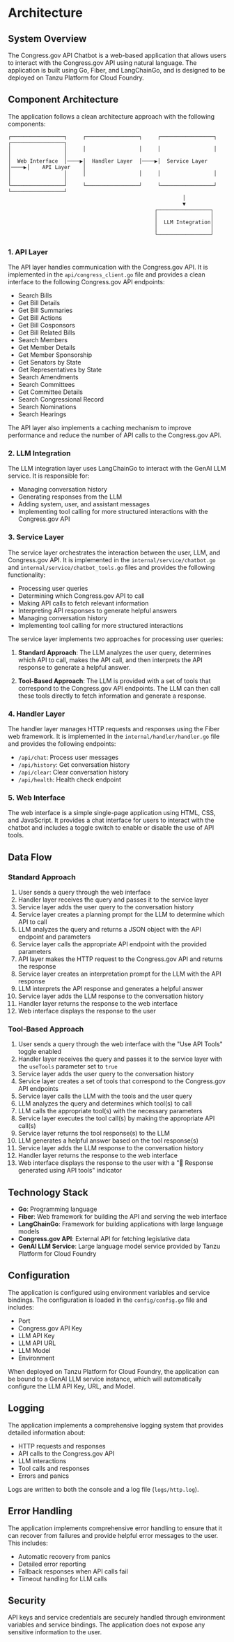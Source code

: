 # Architecture

## System Overview

The Congress.gov API Chatbot is a web-based application that allows users to interact with the Congress.gov API using natural language. The application is built using Go, Fiber, and LangChainGo, and is designed to be deployed on Tanzu Platform for Cloud Foundry.

## Component Architecture

The application follows a clean architecture approach with the following components:

```
┌─────────────────┐     ┌─────────────────┐     ┌─────────────────┐     ┌─────────────────┐
│                 │     │                 │     │                 │     │                 │
│  Web Interface  │────▶│  Handler Layer  │────▶│  Service Layer  │────▶│    API Layer    │
│                 │     │                 │     │                 │     │                 │
└─────────────────┘     └─────────────────┘     └─────────────────┘     └─────────────────┘
                                                        │
                                                        ▼
                                               ┌─────────────────┐
                                               │                 │
                                               │  LLM Integration│
                                               │                 │
                                               └─────────────────┘
```

### 1. API Layer

The API layer handles communication with the Congress.gov API. It is implemented in the `api/congress_client.go` file and provides a clean interface to the following Congress.gov API endpoints:

- Search Bills
- Get Bill Details
- Get Bill Summaries
- Get Bill Actions
- Get Bill Cosponsors
- Get Bill Related Bills
- Search Members
- Get Member Details
- Get Member Sponsorship
- Get Senators by State
- Get Representatives by State
- Search Amendments
- Search Committees
- Get Committee Details
- Search Congressional Record
- Search Nominations
- Search Hearings

The API layer also implements a caching mechanism to improve performance and reduce the number of API calls to the Congress.gov API.

### 2. LLM Integration

The LLM integration layer uses LangChainGo to interact with the GenAI LLM service. It is responsible for:

- Managing conversation history
- Generating responses from the LLM
- Adding system, user, and assistant messages
- Implementing tool calling for more structured interactions with the Congress.gov API

### 3. Service Layer

The service layer orchestrates the interaction between the user, LLM, and Congress.gov API. It is implemented in the `internal/service/chatbot.go` and `internal/service/chatbot_tools.go` files and provides the following functionality:

- Processing user queries
- Determining which Congress.gov API to call
- Making API calls to fetch relevant information
- Interpreting API responses to generate helpful answers
- Managing conversation history
- Implementing tool calling for more structured interactions

The service layer implements two approaches for processing user queries:

1. **Standard Approach**: The LLM analyzes the user query, determines which API to call, makes the API call, and then interprets the API response to generate a helpful answer.

2. **Tool-Based Approach**: The LLM is provided with a set of tools that correspond to the Congress.gov API endpoints. The LLM can then call these tools directly to fetch information and generate a response.

### 4. Handler Layer

The handler layer manages HTTP requests and responses using the Fiber web framework. It is implemented in the `internal/handler/handler.go` file and provides the following endpoints:

- `/api/chat`: Process user messages
- `/api/history`: Get conversation history
- `/api/clear`: Clear conversation history
- `/api/health`: Health check endpoint

### 5. Web Interface

The web interface is a simple single-page application using HTML, CSS, and JavaScript. It provides a chat interface for users to interact with the chatbot and includes a toggle switch to enable or disable the use of API tools.

## Data Flow

### Standard Approach

1. User sends a query through the web interface
2. Handler layer receives the query and passes it to the service layer
3. Service layer adds the user query to the conversation history
4. Service layer creates a planning prompt for the LLM to determine which API to call
5. LLM analyzes the query and returns a JSON object with the API endpoint and parameters
6. Service layer calls the appropriate API endpoint with the provided parameters
7. API layer makes the HTTP request to the Congress.gov API and returns the response
8. Service layer creates an interpretation prompt for the LLM with the API response
9. LLM interprets the API response and generates a helpful answer
10. Service layer adds the LLM response to the conversation history
11. Handler layer returns the response to the web interface
12. Web interface displays the response to the user

### Tool-Based Approach

1. User sends a query through the web interface with the "Use API Tools" toggle enabled
2. Handler layer receives the query and passes it to the service layer with the `useTools` parameter set to `true`
3. Service layer adds the user query to the conversation history
4. Service layer creates a set of tools that correspond to the Congress.gov API endpoints
5. Service layer calls the LLM with the tools and the user query
6. LLM analyzes the query and determines which tool(s) to call
7. LLM calls the appropriate tool(s) with the necessary parameters
8. Service layer executes the tool call(s) by making the appropriate API call(s)
9. Service layer returns the tool response(s) to the LLM
10. LLM generates a helpful answer based on the tool response(s)
11. Service layer adds the LLM response to the conversation history
12. Handler layer returns the response to the web interface
13. Web interface displays the response to the user with a "🔧 Response generated using API tools" indicator

## Technology Stack

- **Go**: Programming language
- **Fiber**: Web framework for building the API and serving the web interface
- **LangChainGo**: Framework for building applications with large language models
- **Congress.gov API**: External API for fetching legislative data
- **GenAI LLM Service**: Large language model service provided by Tanzu Platform for Cloud Foundry

## Configuration

The application is configured using environment variables and service bindings. The configuration is loaded in the `config/config.go` file and includes:

- Port
- Congress.gov API Key
- LLM API Key
- LLM API URL
- LLM Model
- Environment

When deployed on Tanzu Platform for Cloud Foundry, the application can be bound to a GenAI LLM service instance, which will automatically configure the LLM API Key, URL, and Model.

## Logging

The application implements a comprehensive logging system that provides detailed information about:

- HTTP requests and responses
- API calls to the Congress.gov API
- LLM interactions
- Tool calls and responses
- Errors and panics

Logs are written to both the console and a log file (`logs/http.log`).

## Error Handling

The application implements comprehensive error handling to ensure that it can recover from failures and provide helpful error messages to the user. This includes:

- Automatic recovery from panics
- Detailed error reporting
- Fallback responses when API calls fail
- Timeout handling for LLM calls

## Security

API keys and service credentials are securely handled through environment variables and service bindings. The application does not expose any sensitive information to the user.
